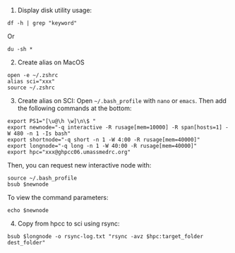 1. Display disk utility usage:
```
df -h | grep "keyword"
```
Or
```
du -sh *
```

2.	Create alias on MacOS
```
open -e ~/.zshrc
alias sci="xxx"
source ~/.zshrc
```

3. Create alias on SCI:
Open `~/.bash_profile` with `nano` or `emacs`. Then add the following commands at the bottom:
```
export PS1="[\u@\h \w]\n\$ "
export newnode="-q interactive -R rusage[mem=10000] -R span[hosts=1] -W 480 -n 1 -Is bash"
export shortnode="-q short -n 1 -W 4:00 -R rusage[mem=40000]"
export longnode="-q long -n 1 -W 40:00 -R rusage[mem=40000]"
export hpc="xxx@ghpcc06.umassmedrc.org"
```
Then, you can request new interactive node with:

```
source ~/.bash_profile
bsub $newnode
```
To view the command parameters:
```
echo $newnode
```

4. Copy from hpcc to sci using rsync:
```
bsub $longnode -o rsync-log.txt "rsync -avz $hpc:target_folder dest_folder"
